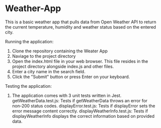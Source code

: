 # Weather-App
This is a basic weather app that pulls data from Open Weather API to return the current temperature, humidity and weather status based on the entered city. 

Running the application:
1. Clone the repository containing the Weater App
2. Naviage to the project directory
3. Open the index.html file in your web browser. This file resides in the project directory alongside index.js and other files.
4. Enter a city name in the search field.
5. Click the "Submit" button or press Enter on your keyboard.

Testing the application:
1. The application comes with 3 unit tests written in Jest.
getWeatherData.test.js: Tests if getWeatherData throws an error for non-200 status codes.
displayError.test.js: Tests if displayError sets the error message content correctly.
displayWeatherInfo.test.js: Tests if displayWeatherInfo displays the correct information based on provided data.
